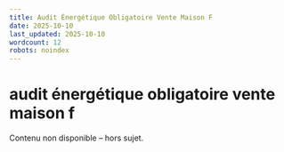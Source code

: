 ```yaml
---
title: Audit Énergétique Obligatoire Vente Maison F
date: 2025-10-10
last_updated: 2025-10-10
wordcount: 12
robots: noindex
---
```


# audit énergétique obligatoire vente maison f

Contenu non disponible – hors sujet.